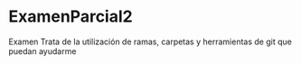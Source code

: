 # ExamenParcial2
 Examen
Trata de la utilización de ramas, carpetas y herramientas de git que puedan ayudarme